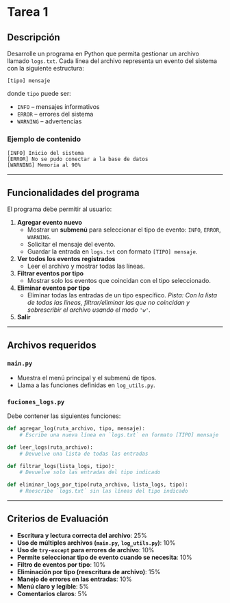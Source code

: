 # Tarea 1
## Descripción
Desarrolle un programa en Python que permita gestionar un archivo llamado `logs.txt`.
Cada línea del archivo representa un evento del sistema con la siguiente estructura:
```
[tipo] mensaje
```

donde `tipo` puede ser:
- `INFO` – mensajes informativos
- `ERROR` – errores del sistema
- `WARNING` – advertencias

### Ejemplo de contenido
```
[INFO] Inicio del sistema
[ERROR] No se pudo conectar a la base de datos
[WARNING] Memoria al 90%
```

---

## Funcionalidades del programa
El programa debe permitir al usuario:

1. **Agregar evento nuevo**
   - Mostrar un **submenú** para seleccionar el tipo de evento: `INFO`, `ERROR`, `WARNING`.
   - Solicitar el mensaje del evento.
   - Guardar la entrada en `logs.txt` con formato `[TIPO] mensaje`.
2. **Ver todos los eventos registrados**
   - Leer el archivo y mostrar todas las líneas.
3. **Filtrar eventos por tipo**
   - Mostrar solo los eventos que coincidan con el tipo seleccionado.
4. **Eliminar eventos por tipo**
   - Eliminar todas las entradas de un tipo específico.
     *Pista: Con la lista de todas las líneas, filtrar/eliminar las que no coincidan y sobrescribir el archivo usando el modo `'w'`.*
5. **Salir**
---

## Archivos requeridos

### `main.py`
- Muestra el menú principal y el submenú de tipos.
- Llama a las funciones definidas en `log_utils.py`.

### `fuciones_logs.py`
Debe contener las siguientes funciones:
```python
def agregar_log(ruta_archivo, tipo, mensaje):
    # Escribe una nueva línea en `logs.txt` en formato [TIPO] mensaje

def leer_logs(ruta_archivo):
    # Devuelve una lista de todas las entradas

def filtrar_logs(lista_logs, tipo):
    # Devuelve solo las entradas del tipo indicado

def eliminar_logs_por_tipo(ruta_archivo, lista_logs, tipo):
    # Reescribe `logs.txt` sin las líneas del tipo indicado
```

---

## Criterios de Evaluación
- **Escritura y lectura correcta del archivo**: 25%
- **Uso de múltiples archivos (`main.py`, `log_utils.py`)**: 10%
- **Uso de `try-except` para errores de archivo**: 10%
- **Permite seleccionar tipo de evento cuando se necesita**: 10%
- **Filtro de eventos por tipo**: 10%
- **Eliminación por tipo (reescritura de archivo)**: 15%
- **Manejo de errores en las entradas**: 10%
- **Menú claro y legible**: 5%
- **Comentarios claros**: 5%
